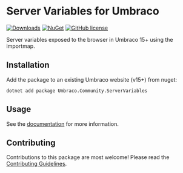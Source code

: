 # Server Variables for Umbraco

[![Downloads](https://img.shields.io/nuget/dt/Umbraco.Community.ServerVariables?color=cc9900)](https://www.nuget.org/packages/Umbraco.Community.ServerVariables/)
[![NuGet](https://img.shields.io/nuget/vpre/Umbraco.Community.ServerVariables?color=0273B3)](https://www.nuget.org/packages/Umbraco.Community.ServerVariables)
[![GitHub license](https://img.shields.io/github/license/iOvergaard/umbraco-servervariables?color=8AB803)](../LICENSE)

Server variables exposed to the browser in Umbraco 15+ using the importmap.

## Installation

Add the package to an existing Umbraco website (v15+) from nuget:

`dotnet add package Umbraco.Community.ServerVariables`

## Usage

See the [documentation](../docs/README_nuget.md) for more information.

## Contributing

Contributions to this package are most welcome! Please read the [Contributing Guidelines](CONTRIBUTING.md).
